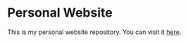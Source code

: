 # Personal Website
This is my personal website repository. You can visit it [here](https://mgorzanski.github.io).
